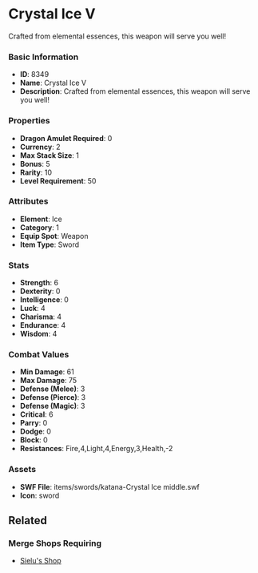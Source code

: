 # Crystal Ice V

Crafted from elemental essences, this weapon will serve you well! 

### Basic Information

- **ID**: 8349
- **Name**: Crystal Ice V
- **Description**: Crafted from elemental essences, this weapon will serve you well! 

### Properties

- **Dragon Amulet Required**: 0
- **Currency**: 2
- **Max Stack Size**: 1
- **Bonus**: 5
- **Rarity**: 10
- **Level Requirement**: 50

### Attributes

- **Element**: Ice
- **Category**: 1
- **Equip Spot**: Weapon
- **Item Type**: Sword

### Stats

- **Strength**: 6
- **Dexterity**: 0
- **Intelligence**: 0
- **Luck**: 4
- **Charisma**: 4
- **Endurance**: 4
- **Wisdom**: 4

### Combat Values

- **Min Damage**: 61
- **Max Damage**: 75
- **Defense (Melee)**: 3
- **Defense (Pierce)**: 3
- **Defense (Magic)**: 3
- **Critical**: 6
- **Parry**: 0
- **Dodge**: 0
- **Block**: 0
- **Resistances**: Fire,4,Light,4,Energy,3,Health,-2

### Assets

- **SWF File**: items/swords/katana-Crystal Ice middle.swf
- **Icon**: sword

## Related

### Merge Shops Requiring

- [Sielu's Shop](../merge-shops/127-sielu-s-shop.md)


